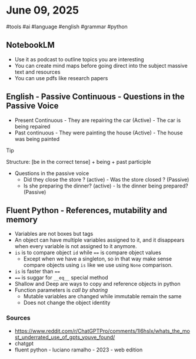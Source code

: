 # June 09, 2025
#tools #ai #language #english #grammar #python

## NotebookLM

- Use it as podcast to outline topics you are interesting
- You can create mind maps before going direct into the subject massive text and resources
- You can use pdfs like research papers

## English - Passive Continuous - Questions in the Passive Voice

- Present Continuous - They are repairing the car (Active) - The car is being repaired
- Past continuous - They were painting the house (Active) - The house was being painted

> [!tip]
> Structure: [be in the correct tense] + being + past participle

- Questions in the passive voice
  - Did they close the store ? (active) - Was the store closed ? (Passive)
  - Is she preparing the dinner? (active) - Is the dinner being prepared? (Passive)

## Fluent Python - References, mutability and memory

- Variables are not boxes but tags
- An object can have multiple variables assigned to it, and it disappears when every variable is not
 assigned to it anymore.
- `is` is to compare object `id` while `==` is compare object values
  - Except when we have a singleton, so in that way make sense compare objects using `is` like we use
  using `None` comparison.
- `is` is faster than `==`
- `==` is suggar for `__eq__` special method
- Shallow and Deep are ways to copy and reference objects in python
- Function parameters is *call by sharing*
  - Mutable variables are changed while immutable remain the same
  - Does not change the object identity

### Sources

- https://www.reddit.com/r/ChatGPTPro/comments/1l6hslx/whats_the_most_underrated_use_of_gpts_youve_found/
- chatgpt
- fluent python - luciano ramalho - 2023 - web edition

